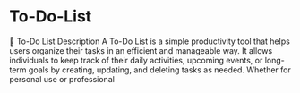 # To-Do-List
📝 To-Do List Description A To-Do List is a simple productivity tool that helps users organize their tasks in an efficient and manageable way. It allows individuals to keep track of their daily activities, upcoming events, or long-term goals by creating, updating, and deleting tasks as needed.  Whether for personal use or professional 
